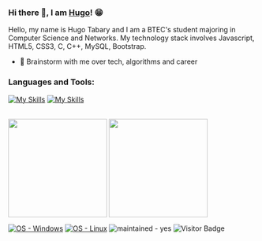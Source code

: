 ### Hi there 👋, I am [Hugo](https://HugoTby.github.io/)! 😁

Hello, my name is Hugo Tabary and I am a BTEC's student majoring in Computer Science and Networks. My technology stack involves Javascript, HTML5, CSS3, C, C++, MySQL, Bootstrap.

- 💬 Brainstorm with me over tech, algorithms and career

### Languages and Tools:

[![My Skills](https://skillicons.dev/icons?i=html,css,php,js,nodejs,java,c,cpp,cs)](https://skillicons.dev)
[![My Skills](https://skillicons.dev/icons?i=git,github,wordpress,python,blender,unreal,unity,discord,bots)](https://skillicons.dev)
<br />
<br />


<p align="left">
<img height="200em" src="https://github-readme-stats.vercel.app/api?username=HugoTby&theme=dark&show_icons=trueinclude_all_commits=true&custom_title=GitHub%20Stats&PAT_1" align = "center"/>
<img height="200em" src="https://github-readme-stats.vercel.app/api/top-langs/?username=HugoTby&theme=dark&hide=TeX&layout=compact&langs_count=8&PAT_1" align = "center"/>
</p>



[![OS - Windows](https://img.shields.io/badge/OS-Windows-orange?logo=windows&logoColor=white)](https://www.microsoft.com/ "Go to Microsoft homepage")
[![OS - Linux](https://img.shields.io/badge/OS-Linux-orange?logo=linux&logoColor=white)](https://www.linux.org/ "Go to Linux homepage")
![maintained - yes](https://img.shields.io/badge/betagames-CEO-green)
![Visitor Badge](https://img.shields.io/badge/visitors-1,7k-blue)
<!--![Visitor Badge](https://visitor-badge.laobi.icu/badge?page_id=HugoTby.HugoTby)-->
 

